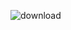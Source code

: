![download](https://github.com/SrLluvia/NodeJSCourse/assets/38784473/7e455d12-334b-4299-9840-de5eb56cb079)
